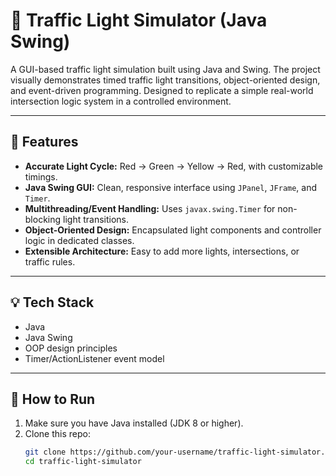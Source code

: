 # 🚦 Traffic Light Simulator (Java Swing)

A GUI-based traffic light simulation built using Java and Swing. The project visually demonstrates timed traffic light transitions, object-oriented design, and event-driven programming. Designed to replicate a simple real-world intersection logic system in a controlled environment.

---

## 🧠 Features

- **Accurate Light Cycle:** Red → Green → Yellow → Red, with customizable timings.
- **Java Swing GUI:** Clean, responsive interface using `JPanel`, `JFrame`, and `Timer`.
- **Multithreading/Event Handling:** Uses `javax.swing.Timer` for non-blocking light transitions.
- **Object-Oriented Design:** Encapsulated light components and controller logic in dedicated classes.
- **Extensible Architecture:** Easy to add more lights, intersections, or traffic rules.

---

## 💡 Tech Stack

- Java
- Java Swing
- OOP design principles
- Timer/ActionListener event model

---

## 🏁 How to Run

1. Make sure you have Java installed (JDK 8 or higher).
2. Clone this repo:
   ```bash
   git clone https://github.com/your-username/traffic-light-simulator.git
   cd traffic-light-simulator
